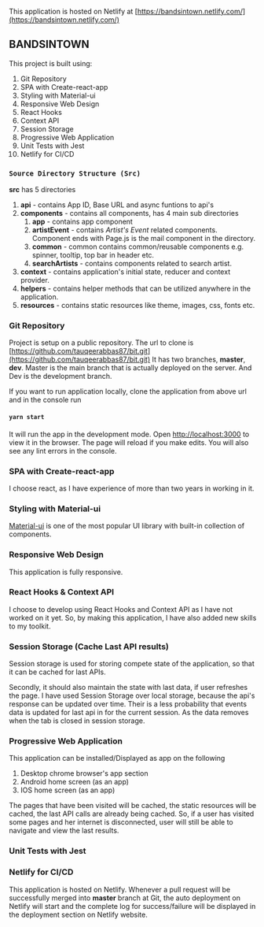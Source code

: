 This application is hosted on Netlify at [https://bandsintown.netlify.com/](https://bandsintown.netlify.com/)
## BANDSINTOWN

This project is built using:
1. Git Repository
2. SPA with Create-react-app
3. Styling with Material-ui 
4. Responsive Web Design
5. React Hooks
6. Context API
7. Session Storage
8. Progressive Web Application
9. Unit Tests with Jest
10. Netlify for CI/CD

### `Source Directory Structure (Src)`
**src** has 5 directories 
1. **api** - contains App ID, Base URL and async funtions to api's
2. **components** - contains all components, has 4 main sub directories
    1. **app** - contains app component
    2. **artistEvent** - contains *Artist's Event* related components. Component ends with Page.js is the mail component in the directory.
    3. **common** - common contains common/reusable components e.g. spinner, tooltip, top bar in header etc.
    4. **searchArtists** - contains components related to search artist.
3. **context** - contains application's initial state, reducer and context provider.
4. **helpers** - contains helper methods that can be utilized anywhere in the application.
5. **resources** - contains static resources like theme, images, css, fonts etc.

### Git Repository

Project is setup on a public repository. The url to clone is [https://github.com/tauqeerabbas87/bit.git](https://github.com/tauqeerabbas87/bit.git)
It has two branches, **master**, **dev**. Master is the main branch that is actually deployed on the server. And Dev is the development branch.

If you want to run application locally, clone the application from above url and in the console run 
#### `yarn start` 
It will run the app in the development mode. Open [http://localhost:3000](http://localhost:3000) to view it in the browser.
The page will reload if you make edits. You will also see any lint errors in the console.


### SPA with Create-react-app

I choose react, as I have experience of more than two years in working in it.

### Styling with Material-ui

[Material-ui](https://material-ui.com/) is one of the most popular UI library with built-in collection of components. 

### Responsive Web Design

This application is fully responsive.

### React Hooks & Context API

I choose to develop using React Hooks and Context API as I have not worked on it yet. So, by making this application, I have also added new skills to my toolkit.

### Session Storage (Cache Last API results)

Session storage is used for storing compete state of the application, so that it can be cached for last APIs.

Secondly, it should also maintain the state with last data, if user refreshes the page. I have used Session Storage over local storage, because the api's response can be updated over time. Their is a less probability that events data is updated for last api in for the current session. As the data removes when the tab is closed in session storage.

### Progressive Web Application

This application can be installed/Displayed as app on the following
 1. Desktop chrome browser's app section
 2. Android home screen (as an app)
 3. IOS home screen (as an app)
 
 The pages that have been visited will be cached, the static resources will be cached, the last API calls are already being cached. So, if a user has visited some pages and her internet is disconnected, user will still be able to navigate and view the last results.


### Unit Tests with Jest

### Netlify for CI/CD

This application is hosted on Netlify. Whenever a pull request will be successfully merged into **master** branch at Git, the auto deployment on Netlify will start and the complete log for success/failure will be displayed in the deployment section on Netlify website.
